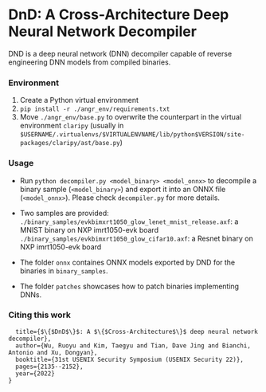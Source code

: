 # DnD: A Cross-Architecture Deep Neural Network Decompiler

DND is a deep neural network (DNN) decompiler capable of reverse engineering DNN models from compiled binaries.

### Environment  
1. Create a Python virtual environment
2. `pip install -r ./angr_env/requirements.txt `
3. Move `./angr_env/base.py` to overwrite the counterpart in the virtual environment `claripy` (usually in `$USERNAME/.virtualenvs/$VIRTUALENVNAME/lib/python$VERSION/site-packages/claripy/ast/base.py`) 

### Usage
* Run `python decompiler.py <model_binary> <model_onnx>` to decompile a binary sample (`<model_binary>`) and export it into an ONNX file (`<model_onnx>`). Please check `decompiler.py` for more details.

* Two samples are provided:  
`./binary_samples/evkbimxrt1050_glow_lenet_mnist_release.axf`: a MNIST binary on NXP imrt1050-evk board  
`./binary_samples/evkbimxrt1050_glow_cifar10.axf`: a Resnet binary on NXP imrt1050-evk board

* The folder `onnx` containes ONNX models exported by DND for the binaries in `binary_samples`.

* The folder `patches` showcases how to patch binaries implementing DNNs.


### Citing this work
```@inproceedings{wu2022dnd,
  title={$\{$DnD$\}$: A $\{$Cross-Architecture$\}$ deep neural network decompiler},
  author={Wu, Ruoyu and Kim, Taegyu and Tian, Dave Jing and Bianchi, Antonio and Xu, Dongyan},
  booktitle={31st USENIX Security Symposium (USENIX Security 22)},
  pages={2135--2152},
  year={2022}
}
```
